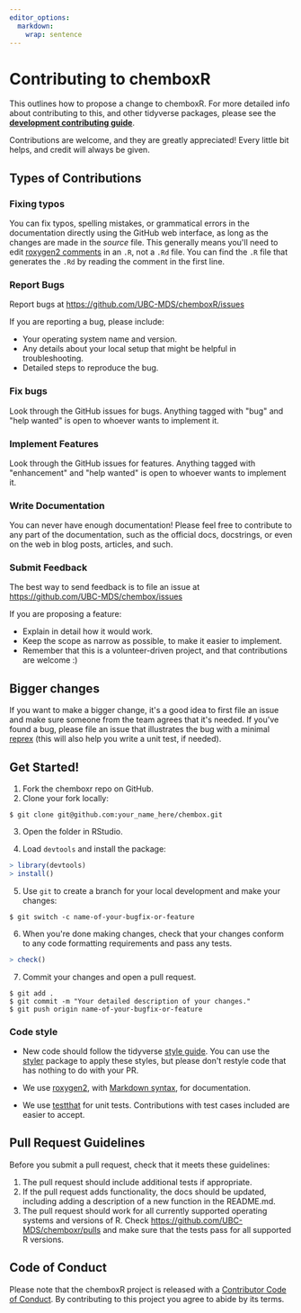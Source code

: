 ```yaml
---
editor_options: 
  markdown: 
    wrap: sentence
---
```


# Contributing to chemboxR

This outlines how to propose a change to chemboxR.
For more detailed info about contributing to this, and other tidyverse packages, please see the [**development contributing guide**](https://rstd.io/tidy-contrib).

Contributions are welcome, and they are greatly appreciated!
Every little bit helps, and credit will always be given.

## Types of Contributions

### Fixing typos

You can fix typos, spelling mistakes, or grammatical errors in the documentation directly using the GitHub web interface, as long as the changes are made in the *source* file.
This generally means you'll need to edit [roxygen2 comments](https://roxygen2.r-lib.org/articles/roxygen2.html) in an `.R`, not a `.Rd` file.
You can find the `.R` file that generates the `.Rd` by reading the comment in the first line.

### Report Bugs

Report bugs at <https://github.com/UBC-MDS/chemboxR/issues>

If you are reporting a bug, please include:

-   Your operating system name and version.
-   Any details about your local setup that might be helpful in troubleshooting.
-   Detailed steps to reproduce the bug.

### Fix bugs

Look through the GitHub issues for bugs.
Anything tagged with "bug" and "help wanted" is open to whoever wants to implement it.

### Implement Features

Look through the GitHub issues for features.
Anything tagged with "enhancement" and "help wanted" is open to whoever wants to implement it.

### Write Documentation

You can never have enough documentation!
Please feel free to contribute to any part of the documentation, such as the official docs, docstrings, or even on the web in blog posts, articles, and such.

### Submit Feedback

The best way to send feedback is to file an issue at <https://github.com/UBC-MDS/chembox/issues>

If you are proposing a feature:

-   Explain in detail how it would work.
-   Keep the scope as narrow as possible, to make it easier to implement.
-   Remember that this is a volunteer-driven project, and that contributions are welcome :)

## Bigger changes

If you want to make a bigger change, it's a good idea to first file an issue and make sure someone from the team agrees that it's needed.
If you've found a bug, please file an issue that illustrates the bug with a minimal [reprex](https://www.tidyverse.org/help/#reprex) (this will also help you write a unit test, if needed).

## Get Started!

1.  Fork the chemboxr repo on GitHub.
2.  Clone your fork locally:

``` console
$ git clone git@github.com:your_name_here/chembox.git
```

3.  Open the folder in RStudio.

4.  Load `devtools` and install the package:

``` r
> library(devtools)
> install()
```

5.  Use `git` to create a branch for your local development and make your changes:

``` console
$ git switch -c name-of-your-bugfix-or-feature
```

6.  When you're done making changes, check that your changes conform to any code formatting requirements and pass any tests.

``` r
> check()
```

7.  Commit your changes and open a pull request.

``` console
$ git add .
$ git commit -m "Your detailed description of your changes."
$ git push origin name-of-your-bugfix-or-feature
```

### Code style

-   New code should follow the tidyverse [style guide](https://style.tidyverse.org).
    You can use the [styler](https://CRAN.R-project.org/package=styler) package to apply these styles, but please don't restyle code that has nothing to do with your PR.

-   We use [roxygen2](https://cran.r-project.org/package=roxygen2), with [Markdown syntax](https://cran.r-project.org/web/packages/roxygen2/vignettes/rd-formatting.html), for documentation.

-   We use [testthat](https://cran.r-project.org/package=testthat) for unit tests.
    Contributions with test cases included are easier to accept.

## Pull Request Guidelines

Before you submit a pull request, check that it meets these guidelines:

1. The pull request should include additional tests if appropriate.
2. If the pull request adds functionality, the docs should be updated, including adding a description of a new function in the README.md.
3. The pull request should work for all currently supported operating systems and versions of R. Check https://github.com/UBC-MDS/chemboxr/pulls and make sure that the tests pass for all supported R versions.

## Code of Conduct

Please note that the chemboxR project is released with a [Contributor Code of Conduct](CODE_OF_CONDUCT.md).
By contributing to this project you agree to abide by its terms.
